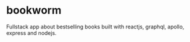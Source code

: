 # bookworm
Fullstack app about bestselling books built with reactjs, graphql, apollo, express and nodejs.

